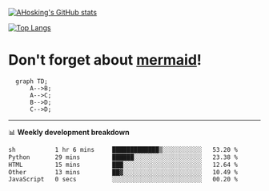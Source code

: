 [![AHosking's GitHub stats](https://github-readme-stats.vercel.app/api?username=ahosking&count_private=true&show_icons=true&theme=onedark&hide_rank=true&include_all_commits=true)](https://github.com/ahosking)

[![Top Langs](https://github-readme-stats.vercel.app/api/top-langs/?username=ahosking&layout=compact&theme=onedark)](https://github.com/ahosking)


# Don't forget about [mermaid](https://github.blog/2022-02-14-include-diagrams-markdown-files-mermaid/)!

```mermaid
  graph TD;
      A-->B;
      A-->C;
      B-->D;
      C-->D;
```
-------

📊 **Weekly development breakdown**

<!--START_SECTION:waka-->

```txt
sh           1 hr 6 mins     █████████████▒░░░░░░░░░░░   53.20 %
Python       29 mins         ██████░░░░░░░░░░░░░░░░░░░   23.38 %
HTML         15 mins         ███░░░░░░░░░░░░░░░░░░░░░░   12.64 %
Other        13 mins         ██▓░░░░░░░░░░░░░░░░░░░░░░   10.49 %
JavaScript   0 secs          ░░░░░░░░░░░░░░░░░░░░░░░░░   00.20 %
```

<!--END_SECTION:waka-->
